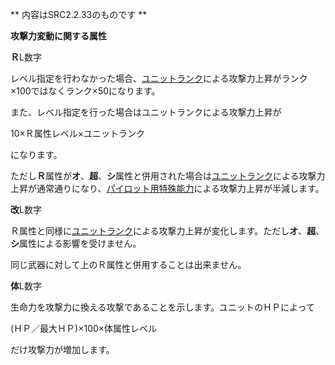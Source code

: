 ** 内容はSRC2.2.33のものです **

**攻撃力変動に関する属性**

**Ｒ**L数字

レベル指定を行わなかった場合、[ユニットランク](ユニットランク.md)による攻撃力上昇がランク×100ではなくランク×50になります。

また、レベル指定を行った場合はユニットランクによる攻撃力上昇が

10×Ｒ属性レベル×ユニットランク

になります。

ただし**Ｒ**属性が**オ**、**超**、**シ**属性と併用された場合は[ユニットランク](ユニットランク.md)による攻撃力上昇が通常通りになり、[パイロット用特殊能力](パイロット用特殊能力.md)による攻撃力上昇が半減します。

**改**L数字

Ｒ属性と同様に[ユニットランク](ユニットランク.md)による攻撃力上昇が変化します。ただし**オ**、**超**、**シ**属性による影響を受けません。

同じ武器に対して上のＲ属性と併用することは出来ません。

**体**L数字

生命力を攻撃力に換える攻撃であることを示します。ユニットのＨＰによって

(ＨＰ／最大ＨＰ)×100×体属性レベル

だけ攻撃力が増加します。
